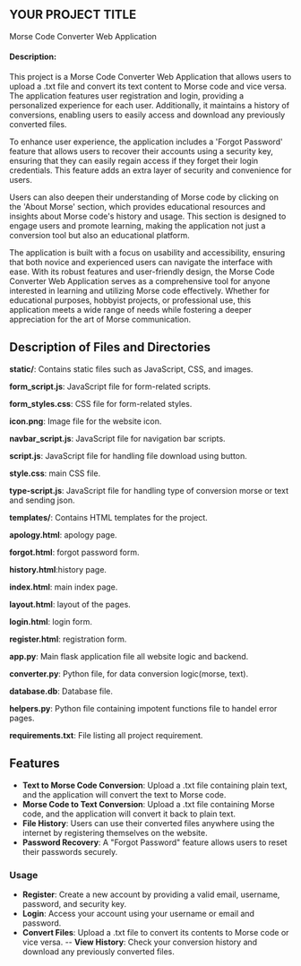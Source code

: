 ## YOUR PROJECT TITLE
Morse Code Converter Web Application

#### Description:
This project is a Morse Code Converter Web Application that allows users to upload a .txt file and convert its text content to Morse code and vice versa. The application features user registration and login, providing a personalized experience for each user. Additionally, it maintains a history of conversions, enabling users to easily access and download any previously converted files.

To enhance user experience, the application includes a 'Forgot Password' feature that allows users to recover their accounts using a security key, ensuring that they can easily regain access if they forget their login credentials. This feature adds an extra layer of security and convenience for users.

Users can also deepen their understanding of Morse code by clicking on the 'About Morse' section, which provides educational resources and insights about Morse code's history and usage. This section is designed to engage users and promote learning, making the application not just a conversion tool but also an educational platform.

The application is built with a focus on usability and accessibility, ensuring that both novice and experienced users can navigate the interface with ease. With its robust features and user-friendly design, the Morse Code Converter Web Application serves as a comprehensive tool for anyone interested in learning and utilizing Morse code effectively. Whether for educational purposes, hobbyist projects, or professional use, this application meets a wide range of needs while fostering a deeper appreciation for the art of Morse communication.


## Description of Files and Directories

**static/**: Contains static files such as JavaScript, CSS, and images.

**form_script.js**: JavaScript file for form-related scripts.

**form_styles.css**: CSS file for form-related styles.

**icon.png**: Image file for the website icon.

**navbar_script.js**: JavaScript file for navigation bar scripts.

**script.js**: JavaScript file for handling file download using button.

**style.css**: main CSS file.

**type-script.js**: JavaScript file for handling type of conversion morse or text and sending json.

**templates/**: Contains HTML templates for the project.

**apology.html**: apology page.

**forgot.html**: forgot password form.

**history.html**:history page.

**index.html**: main index page.

**layout.html**: layout of the pages.

**login.html**: login form.

**register.html**: registration form.

**app.py**: Main flask application file all website logic and backend.

**converter.py**: Python file, for data conversion logic(morse, text).

**database.db**: Database file.

**helpers.py**: Python file containing impotent functions file to handel error pages.

**requirements.txt**: File listing all project requirement.


## Features
- **Text to Morse Code Conversion**: Upload a .txt file containing plain text, and the application will convert the text to Morse code.
- **Morse Code to Text Conversion**: Upload a .txt file containing Morse code, and the application will convert it back to plain text.
- **File History**: Users can use their converted files anywhere using the internet by registering themselves on the website.
- **Password Recovery**: A "Forgot Password" feature allows users to reset their passwords securely.

### Usage

- **Register**: Create a new account by providing a valid email, username, password, and security key.
- **Login**: Access your account using your username or email and password.
- **Convert Files**: Upload a .txt file to convert its contents to Morse code or vice versa.
-- **View History**: Check your conversion history and download any previously converted files.
